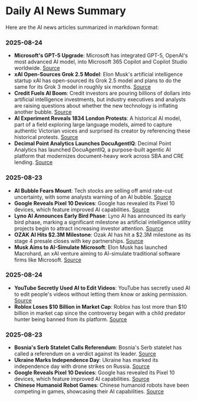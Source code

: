 # Daily AI News Summary

Here are the AI news articles summarized in markdown format:

### 2025-08-24

* **Microsoft's GPT-5 Upgrade**: Microsoft has integrated GPT-5, OpenAI's most advanced AI model, into Microsoft 365 Copilot and Copilot Studio worldwide. [Source](https://www.forbes.com/sites/quickerbettertech/2025/08/24/business-technology-news-whats-in-microsoft-copilots-gpt-5-upgrade/)
* **xAI Open-Sources Grok 2.5 Model**: Elon Musk's artificial intelligence startup xAI has open-sourced its Grok 2.5 model and plans to do the same for its Grok 3 model in roughly six months. [Source](https://www.reuters.com/technology/musk-says-xai-open-sources-grok-25-2025-08-23/)
* **Credit Fuels AI Boom**: Credit investors are pouring billions of dollars into artificial intelligence investments, but industry executives and analysts are raising questions about whether the new technology is inflating another bubble. [Source](https://www.bloomberg.com/news/articles/2025-08-23/credit-fuels-the-ai-boom-and-fears-of-a-bubble-credit-weekly)
* **AI Experiment Reveals 1834 London Protests**: A historical AI model, part of a field exploring large language models, aimed to capture authentic Victorian voices and surprised its creator by referencing these historical protests. [Source](https://www.startupecosystem.ca/news/ai-experiment-unexpectedly-reveals-1834-london-protests/)
* **Decimal Point Analytics Launches DocuAgentIQ**: Decimal Point Analytics has launched DocuAgentIQ, a purpose-built agentic AI platform that modernizes document-heavy work across SBA and CRE lending. [Source](https://markets.businessinsider.com/news/stocks/decimal-point-analytics-launches-docuagentiq---agentic-ai-platform-transforming-document-workflows-in-sba-cre-lending-1035067944)

### 2025-08-23

* **AI Bubble Fears Mount**: Tech stocks are selling off amid rate-cut uncertainty, with some analysts warning of an AI bubble. [Source](https://finance.yahoo.com/news/credit-fuels-ai-boom-fears-153316716.html)
* **Google Reveals Pixel 10 Devices**: Google has revealed its Pixel 10 devices, which feature improved AI capabilities. [Source](https://www.cnet.com/videos/chinas-humanoid-robot-games-best-highlights-and-fails/)
* **Lyno AI Announces Early Bird Phase**: Lyno AI has announced its early bird phase, marking a significant milestone as artificial intelligence utility projects begin to attract increasing investor attention. [Source](https://markets.businessinsider.com/news/stocks/lyno-ai-announces-early-bird-phase-as-investor-interest-in-ai-utility-projects-grows-1035067968)
* **OZAK AI Hits $2.3M Milestone**: Ozak AI has hit a $2.3M milestone as its stage 4 presale closes with key partnerships. [Source](https://markets.businessinsider.com/news/stocks/ozak-ai-hits-2-3m-milestone-as-stage-4-presale-closes-with-key-partnerships-1035067901)
* **Musk Aims to AI-Simulate Microsoft**: Elon Musk has launched Macrohard, an xAI venture aiming to AI-simulate traditional software firms like Microsoft. [Source](https://www.ainvest.com/news/musk-aims-ai-simulate-microsoft-xai-macrohard-venture-2508/)

### 2025-08-24

* **YouTube Secretly Used AI to Edit Videos**: YouTube has secretly used AI to edit people's videos without letting them know or asking permission. [Source](https://www.bbc.com/future/article/20250822-youtube-is-using-ai-to-edit-videos-without-permission)
* **Roblox Loses $10 Billion in Market Cap**: Roblox has lost more than $10 billion in market cap since the controversy began with a child predator hunter being banned from its platform. [Source](https://www.tweaktown.com/news/107283/roblox-loses-dollars12-billion-in-market-cap-amid-ongoing-child-predator-controversy/index.html)

### 2025-08-23

* **Bosnia's Serb Statelet Calls Referendum**: Bosnia's Serb statelet has called a referendum on a verdict against its leader. [Source](https://www.digitaljournal.com/world/bosnias-serb-statelet-calls-referendum-on-verdict-against-leader/article)
* **Ukraine Marks Independence Day**: Ukraine has marked its independence day with drone strikes on Russia. [Source](https://www.digitaljournal.com/world/ukraine-marks-independence-day-with-drone-strikes-on-russia/article)
* **Google Reveals Pixel 10 Devices**: Google has revealed its Pixel 10 devices, which feature improved AI capabilities. [Source](https://www.cnet.com/videos/chinas-humanoid-robot-games-best-highlights-and-fails/)
* **Chinese Humanoid Robot Games**: Chinese humanoid robots have been competing in games, showcasing their AI capabilities. [Source](https://www.cnet.com/videos/chinas-humanoid-robot-games-best-highlights-and-fails/)